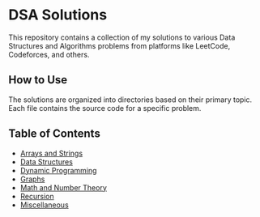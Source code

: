 # DSA Solutions

This repository contains a collection of my solutions to various Data Structures and Algorithms problems from platforms like LeetCode, Codeforces, and others.

## How to Use

The solutions are organized into directories based on their primary topic. Each file contains the source code for a specific problem.

## Table of Contents

*   [Arrays and Strings](./solutions/ArraysAndStrings)
*   [Data Structures](./solutions/DataStructures)
*   [Dynamic Programming](./solutions/DynamicProgramming)
*   [Graphs](./solutions/Graphs)
*   [Math and Number Theory](./solutions/MathAndNumberTheory)
*   [Recursion](./solutions/Recursion)
*   [Miscellaneous](./solutions/Miscellaneous)
